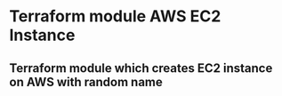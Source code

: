 # Terraform module AWS EC2 Instance 
## Terraform module which creates EC2 instance on AWS with random name
